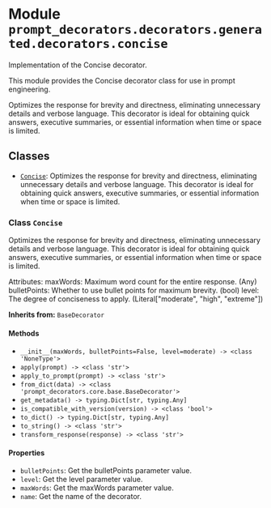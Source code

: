 # Module `prompt_decorators.decorators.generated.decorators.concise`

Implementation of the Concise decorator.

This module provides the Concise decorator class for use in prompt engineering.

Optimizes the response for brevity and directness, eliminating unnecessary details and verbose language. This decorator is ideal for obtaining quick answers, executive summaries, or essential information when time or space is limited.

## Classes

- [`Concise`](#class-concise): Optimizes the response for brevity and directness, eliminating unnecessary details and verbose language. This decorator is ideal for obtaining quick answers, executive summaries, or essential information when time or space is limited.

### Class `Concise`

Optimizes the response for brevity and directness, eliminating unnecessary details and verbose language. This decorator is ideal for obtaining quick answers, executive summaries, or essential information when time or space is limited.

Attributes:
    maxWords: Maximum word count for the entire response. (Any)
    bulletPoints: Whether to use bullet points for maximum brevity. (bool)
    level: The degree of conciseness to apply. (Literal["moderate", "high", "extreme"])

**Inherits from:** `BaseDecorator`

#### Methods

- `__init__(maxWords, bulletPoints=False, level=moderate) -> <class 'NoneType'>`
- `apply(prompt) -> <class 'str'>`
- `apply_to_prompt(prompt) -> <class 'str'>`
- `from_dict(data) -> <class 'prompt_decorators.core.base.BaseDecorator'>`
- `get_metadata() -> typing.Dict[str, typing.Any]`
- `is_compatible_with_version(version) -> <class 'bool'>`
- `to_dict() -> typing.Dict[str, typing.Any]`
- `to_string() -> <class 'str'>`
- `transform_response(response) -> <class 'str'>`
#### Properties

- `bulletPoints`: Get the bulletPoints parameter value.
- `level`: Get the level parameter value.
- `maxWords`: Get the maxWords parameter value.
- `name`: Get the name of the decorator.
